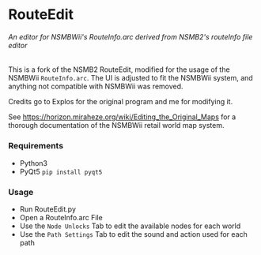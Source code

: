 # RouteEdit
###### An editor for NSMBWii's RouteInfo.arc derived from NSMB2's routeInfo file editor

This is a fork of the NSMB2 RouteEdit, modified for the usage
of the NSMBWii `RouteInfo.arc`. The UI is adjusted to fit the
NSMBWii system, and anything not compatible with NSMBWii 
was removed.

Credits go to Explos for the original program and me
for modifying it.

See https://horizon.miraheze.org/wiki/Editing_the_Original_Maps
for a thorough documentation of the NSMBWii retail world map system.

### Requirements
* Python3
* PyQt5 `pip install pyqt5`
### Usage
* Run RouteEdit.py
* Open a RouteInfo.arc File
* Use the `Node Unlocks` Tab to edit the available nodes for each world
* Use the `Path Settings` Tab to edit the sound and action used for each path


